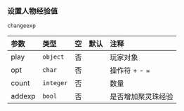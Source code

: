 ### 设置人物经验值
`changeexp`

| 参数   | 类型      | 空   | 默认 | 注释               |
| :----- | :-------- | :--- | :--- | :----------------- |
| play   | `object`  | 否   |      | 玩家对象           |
| opt    | `char`    | 否   |      | 操作符 + - =       |
| count  | `integer` | 否   |      | 数量               |
| addexp | `bool`    | 否   |      | 是否增加聚灵珠经验 |

